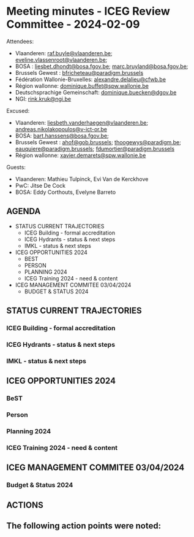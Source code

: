 # Meeting minutes - ICEG Review Committee - 2024-02-09

Attendees: 
- Vlaanderen: raf.buyle@vlaanderen.be; eveline.vlassenroot@vlaanderen.be; 
- BOSA : liesbet.dhondt@bosa.fgov.be; marc.bruyland@bosa.fgov.be;
- Brussels Gewest : bfricheteau@paradigm.brussels
- Fédération Wallonie-Bruxelles: alexandre.delalieu@cfwb.be
- Région wallonne: dominique.buffet@spw.wallonie.be
- Deutschsprachige Gemeinschaft: dominique.buecken@dgov.be
- NGI: rink.kruk@ngi.be

Excused:
- Vlaanderen: liesbeth.vanderhaegen@vlaanderen.be; andreas.nikolakopoulos@v-ict-or.be
- BOSA: bart.hanssens@bosa.fgov.be; 
- Brussels Gewest : ahof@gob.brussels; thoogewys@paradigm.be; eauquiere@paradigm.brussels; fdumortier@paradigm.brussels
- Région wallonne: xavier.demarets@spw.wallonie.be
 
Guests:
- Vlaanderen: Mathieu Tulpinck, Evi Van de Kerckhove
- PwC: Jitse De Cock
- BOSA: Eddy Corthouts, Evelyne Barreto

## AGENDA
- STATUS CURRENT TRAJECTORIES
  - ICEG Building - formal accreditation
  - ICEG Hydrants - status & next steps
  - IMKL - status & next steps
- ICEG OPPORTUNITIES 2024
  - BEST
  - PERSON
  - PLANNING 2024
  - ICEG Training 2024 - need & content
- ICEG MANAGEMENT COMMITEE 03/04/2024
  - BUDGET & STATUS 2024

## STATUS CURRENT TRAJECTORIES
### ICEG Building - formal accreditation

### ICEG Hydrants - status & next steps

### IMKL - status & next steps

## ICEG OPPORTUNITIES 2024
### BeST

### Person

### Planning 2024

### ICEG Training 2024 - need & content


## ICEG MANAGEMENT COMMITEE 03/04/2024
### Budget & Status 2024


## ACTIONS

The following action points were noted:
- 
